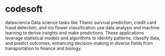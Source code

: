 # codesoft
datascience
Data science tasks like Titanic survival prediction, credit card fraud detection, and iris flower classification use data analysis and machine learning to derive insights and make predictions. These applications leverage statistical models and algorithms to identify patterns, classify data, and predict outcomes, enhancing decision-making in diverse fields from transportation to finance and biology.
